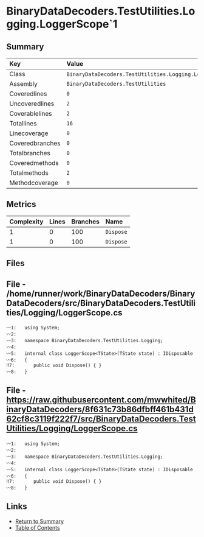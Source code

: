 ﻿# BinaryDataDecoders.TestUtilities.Logging.LoggerScope`1

## Summary

| Key             | Value                                                    |
| :-------------- | :------------------------------------------------------- |
| Class           | `BinaryDataDecoders.TestUtilities.Logging.LoggerScope`1` |
| Assembly        | `BinaryDataDecoders.TestUtilities`                       |
| Coveredlines    | `0`                                                      |
| Uncoveredlines  | `2`                                                      |
| Coverablelines  | `2`                                                      |
| Totallines      | `16`                                                     |
| Linecoverage    | `0`                                                      |
| Coveredbranches | `0`                                                      |
| Totalbranches   | `0`                                                      |
| Coveredmethods  | `0`                                                      |
| Totalmethods    | `2`                                                      |
| Methodcoverage  | `0`                                                      |

## Metrics

| Complexity | Lines | Branches | Name      |
| :--------- | :---- | :------- | :-------- |
| 1          | 0     | 100      | `Dispose` |
| 1          | 0     | 100      | `Dispose` |

## Files

## File - /home/runner/work/BinaryDataDecoders/BinaryDataDecoders/src/BinaryDataDecoders.TestUtilities/Logging/LoggerScope.cs

```CSharp
〰1:   using System;
〰2:   
〰3:   namespace BinaryDataDecoders.TestUtilities.Logging;
〰4:   
〰5:   internal class LoggerScope<TState>(TState state) : IDisposable
〰6:   {
‼7:       public void Dispose() { }
〰8:   }
```

## File - https://raw.githubusercontent.com/mwwhited/BinaryDataDecoders/8f631c73b86dfbff461b431d62cf8c3119f222f7/src/BinaryDataDecoders.TestUtilities/Logging/LoggerScope.cs

```CSharp
〰1:   using System;
〰2:   
〰3:   namespace BinaryDataDecoders.TestUtilities.Logging;
〰4:   
〰5:   internal class LoggerScope<TState>(TState state) : IDisposable
〰6:   {
‼7:       public void Dispose() { }
〰8:   }
```

## Links

* [Return to Summary](Summary.md)
* [Table of Contents](../TOC.md)

